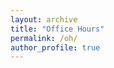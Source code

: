 ```yaml
---
layout: archive
title: "Office Hours"
permalink: /oh/
author_profile: true
---
```


<!-- Calendly inline widget begin -->
<div class="calendly-inline-widget" data-url="https://calendly.com/elaynestecher/oh?primary_color=4a960d" style="min-width:320px;height:630px;"></div>
<script type="text/javascript" src="https://assets.calendly.com/assets/external/widget.js" async></script>
<!-- Calendly inline widget end -->


